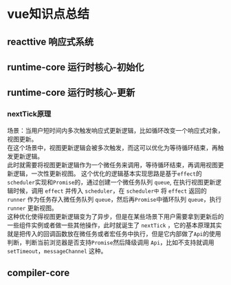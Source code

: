 # vue知识点总结
## reacttive 响应式系统
## runtime-core 运行时核心-初始化
## runtime-core 运行时核心-更新
### nextTick原理
场景：当用户短时间内多次触发响应式更新逻辑，比如循环改变一个响应式对象，视图更新。  
在这个场景中，视图更新逻辑会被多次触发，而这可以优化为等待循环结束，再触发更新逻辑。  
此时就需要将视图更新逻辑作为一个微任务来调用，等待循环结束，再调用视图更新逻辑，一次性更新视图。
这个优化的逻辑基本实现思路是基于`effect`的`scheduler`实现和`Promise`的，通过创建一个微任务队列 `queue`,
在执行视图更新逻辑时候，调用 `effect` 并传入 `scheduler`，在 `scheduler中` 将 `effect` 返回的 `runner` 作为任务存入微任务队列
`queue`，然后再`Promise`中循环队列 `queue`，执行 `runner` 更新视图。  
这种优化使得视图更新逻辑变为了异步，但是在某些场景下用户需要拿到更新后的一些组件实例或者做一些其他操作，此时就诞生了 `nextTick`
，它的基本原理其实就是把传入的回调函数放在微任务或者宏任务中执行，但是它内部做了`Api`的使用判断，判断当前浏览器是否支持`Promise`然后降级调用 `Api`，比如不支持就调用 `setTimeout`，`messageChannel` 这种。
## compiler-core 